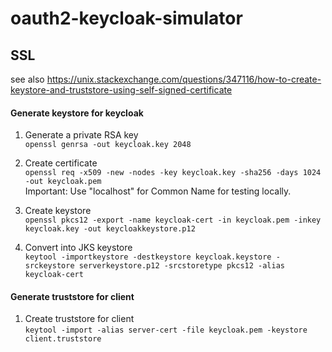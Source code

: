 # oauth2-keycloak-simulator

## SSL

see
also https://unix.stackexchange.com/questions/347116/how-to-create-keystore-and-truststore-using-self-signed-certificate

#### Generate keystore for keycloak

1. Generate a private RSA key  
   ``
   openssl genrsa -out keycloak.key 2048
   ``

2. Create certificate  
   ``
   openssl req -x509 -new -nodes -key keycloak.key -sha256 -days 1024 -out keycloak.pem
   ``  
   Important: Use "localhost" for Common Name for testing locally.

3. Create keystore  
   ``
   openssl pkcs12 -export -name keycloak-cert -in keycloak.pem -inkey keycloak.key -out keycloakkeystore.p12
   ``
4. Convert into JKS keystore  
   ``
   keytool -importkeystore -destkeystore keycloak.keystore -srckeystore serverkeystore.p12 -srcstoretype pkcs12 -alias keycloak-cert
   ``

#### Generate truststore for client

1. Create truststore for client  
   ``
   keytool -import -alias server-cert -file keycloak.pem -keystore client.truststore
   ``